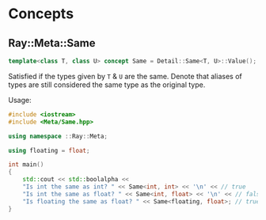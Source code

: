 # Concepts

## Ray::Meta::Same

```cpp
template<class T, class U> concept Same = Detail::Same<T, U>::Value();
```

Satisfied if the types given by ``T`` & ``U``  are the same. Denote that aliases of types are still considered the same type as the original type.

Usage:
```cpp
#include <iostream>
#include <Meta/Same.hpp>

using namespace ::Ray::Meta;

using floating = float;

int main()
{
    std::cout << std::boolalpha <<
    "Is int the same as int? " << Same<int, int> << '\n' << // true
    "Is int the same as float? " << Same<int, float> << '\n' << // false
    "Is floating the same as float? " << Same<floating, float>; // true
}
```